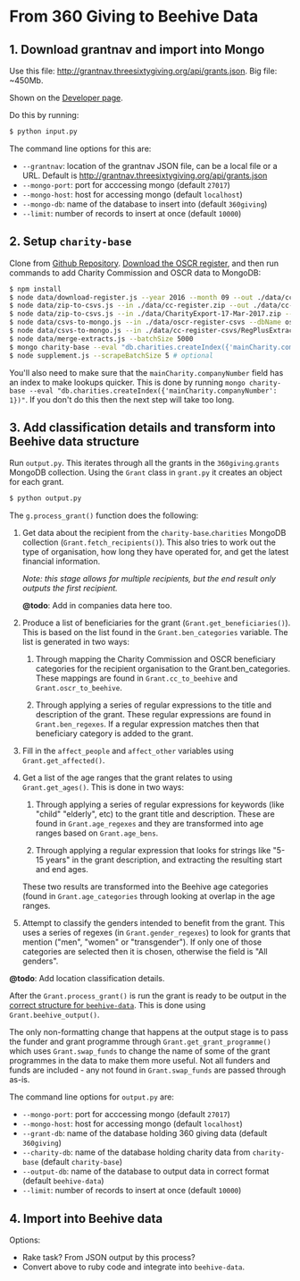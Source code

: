 From 360 Giving to Beehive Data
===============================

## 1. Download grantnav and import into Mongo

Use this file: <http://grantnav.threesixtygiving.org/api/grants.json>. Big file:
 ~450Mb.

Shown on the [Developer page](http://grantnav.threesixtygiving.org/developers).

Do this by running:

```bash
$ python input.py
```

The command line options for this are:

- `--grantnav`: location of the grantnav JSON file, can be a local file or a URL.
  Default is <http://grantnav.threesixtygiving.org/api/grants.json>
- `--mongo-port`: port for acccessing mongo (default `27017`)
- `--mongo-host`: host for accessing mongo (default `localhost`)
- `--mongo-db`: name of the database to insert into (default `360giving`)
- `--limit`: number of records to insert at once (default `10000`)

## 2. Setup `charity-base`

Clone from [Github Repository](https://github.com/tithebarn/charity-base).
[Download the OSCR register](http://www.oscr.org.uk/charities/search-scottish-charity-register/charity-register-download),
and then run commands to add Charity Commission and OSCR data to MongoDB:

```bash
$ npm install
$ node data/download-register.js --year 2016 --month 09 --out ./data/cc-register.zip
$ node data/zip-to-csvs.js --in ./data/cc-register.zip --out ./data/cc-register-csvs --type cc
$ node data/zip-to-csvs.js --in ./data/CharityExport-17-Mar-2017.zip --out ./data/oscr-register-csvs --type oscr
$ node data/csvs-to-mongo.js --in ./data/oscr-register-csvs --dbName oscr-register --type oscr
$ node data/csvs-to-mongo.js --in ./data/cc-register-csvs/RegPlusExtract_March_2017 --dbName cc-register --type cc
$ node data/merge-extracts.js --batchSize 5000
$ mongo charity-base --eval "db.charities.createIndex({'mainCharity.companyNumber': 1})" # create index on companyNumber
$ node supplement.js --scrapeBatchSize 5 # optional
```

You'll also need to make sure that the `mainCharity.companyNumber` field has an
index to make lookups quicker. This is done by running `mongo charity-base --eval "db.charities.createIndex({'mainCharity.companyNumber': 1})"`.
If you don't do this then the next step will take too long.

## 3. Add classification details and transform into Beehive data structure

Run `output.py`. This iterates through all the grants in the `360giving`.`grants`
MongoDB collection. Using the `Grant` class in `grant.py` it creates an object
for each grant.

```bash
$ python output.py
```

The `g.process_grant()` function does the following:

1.  Get data about the recipient from the `charity-base`.`charities` MongoDB
    collection (`Grant.fetch_recipients()`). This also tries to work out the
    type of organisation, how long they have operated for, and get the latest
    financial information.

    _Note: this stage allows for multiple recipients, but the end result only
    outputs the first recipient._

    **@todo**: Add in companies data here too.

2.  Produce a list of beneficiaries for the grant (`Grant.get_beneficiaries()`).
    This is based on the list found in the `Grant.ben_categories` variable. The
    list is generated in two ways:

    1. Through mapping the Charity Commission and OSCR beneficiary categories
    for the recipient organisation to the Grant.ben_categories. These mappings
    are found in `Grant.cc_to_beehive` and `Grant.oscr_to_beehive`.

    2. Through applying a series of regular expressions to the title and
    description of the grant. These regular expressions are found in `Grant.ben_regexes`.
    If a regular expression matches then that beneficiary category is added to
    the grant.

3.  Fill in the `affect_people` and `affect_other` variables using
    `Grant.get_affected()`.

4.  Get a list of the age ranges that the grant relates to using
    `Grant.get_ages()`. This is done in two ways:

    1. Through applying a series of regular expressions for keywords (like "child"
    "elderly", etc) to the grant title and description. These are found in
    `Grant.age_regexes` and they are transformed into age ranges based on
    `Grant.age_bens`.

    2. Through applying a regular expression that looks for strings like "5-15
    years" in the grant description, and extracting the resulting start and end
    ages.

    These two results are transformed into the Beehive age categories (found in
    `Grant.age_categories` through looking at overlap in the age ranges.

5.  Attempt to classify the genders intended to benefit from the grant. This
    uses a series of regexes (in `Grant.gender_regexes`) to look for grants that
    mention ("men", "women" or "transgender"). If only one of those categories
    are selected then it is chosen, otherwise the field is "All genders".

**@todo**: Add location classification details.

After the `Grant.process_grant()` is run the grant is ready to be output in the
[correct structure for `beehive-data`](https://beehive-data.api-docs.io/v1/grants/NL6w7tWRLTM2vhdSE).
This is done using `Grant.beehive_output()`.

The only non-formatting change that happens at the output stage is to pass the
funder and grant programme through `Grant.get_grant_programme()` which uses
`Grant.swap_funds` to change the name of some of the grant programmes in the
data to make them more useful. Not all funders and funds are included - any not
found in `Grant.swap_funds` are passed through as-is.

The command line options for `output.py` are:

- `--mongo-port`: port for acccessing mongo (default `27017`)
- `--mongo-host`: host for accessing mongo (default `localhost`)
- `--grant-db`: name of the database holding 360 giving data (default `360giving`)
- `--charity-db`: name of the database holding charity data from `charity-base` (default `charity-base`)
- `--output-db`: name of the database to output data in correct format (default `beehive-data`)
- `--limit`: number of records to insert at once (default `10000`)

## 4. Import into Beehive data

Options:

- Rake task? From JSON output by this process?
- Convert above to ruby code and integrate into `beehive-data`.
